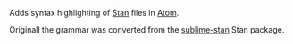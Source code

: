 Adds syntax highlighting of [Stan](http://mc-stan.org/) files in [Atom](https://atom.io/).

Originall the grammar was converted from the [sublime-stan](https://github.com/dougalsutherland/sublime-stan) Stan package.

